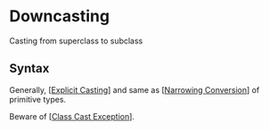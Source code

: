 # Downcasting

Casting from superclass to subclass

## Syntax

Generally, [[Explicit Casting]] and same as [[Narrowing Conversion]] of primitive types.

Beware of [[Class Cast Exception]].


[//begin]: # "Autogenerated link references for markdown compatibility"
[Explicit Casting]: <Explicit Casting> "Explicit Casting"
[Narrowing Conversion]: <Narrowing Conversion> "Narrowing Conversion"
[Class Cast Exception]: <Class Cast Exception> "Class Cast Exception"
[//end]: # "Autogenerated link references"